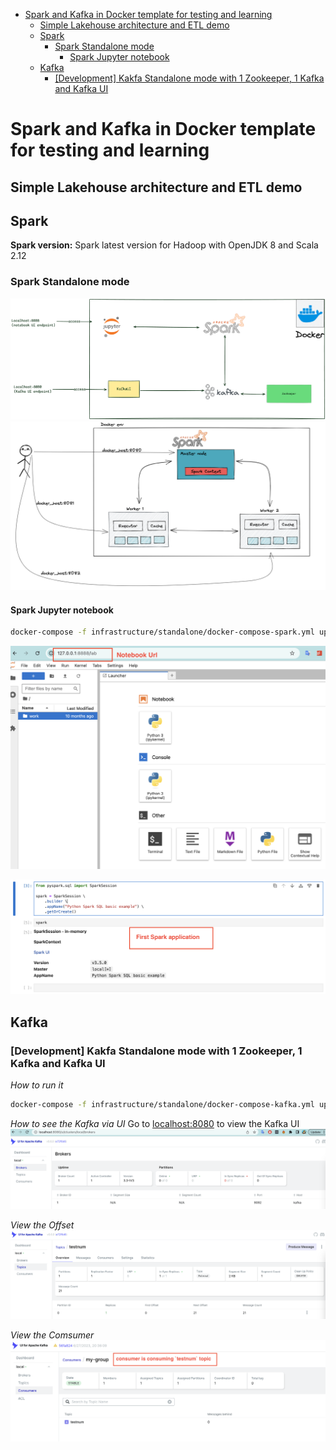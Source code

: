 - [Spark and Kafka in Docker template for testing and learning](#spark-and-kafka-in-docker-template-for-testing-and-learning)
  - [Simple Lakehouse architecture and ETL demo](#simple-lakehouse-architecture-and-etl-demo)
  - [Spark](#spark)
    - [Spark Standalone mode](#spark-standalone-mode)
      - [Spark Jupyter notebook](#spark-jupyter-notebook)
  - [Kafka](#kafka)
    - [\[Development\] Kakfa Standalone mode with 1 Zookeeper, 1 Kafka and Kafka UI](#development-kakfa-standalone-mode-with-1-zookeeper-1-kafka-and-kafka-ui)


# Spark and Kafka in Docker template for testing and learning
## Simple Lakehouse architecture and ETL demo

## Spark
**Spark version:**
Spark latest version for Hadoop with OpenJDK 8 and Scala 2.12

### Spark Standalone mode
![Simple visualization Spark and Kafka](assets/img/2024-08-24-10-12-26.png)
![Spark master and Worker architecture](assets/img/2023-03-12-00-01-13.png)
#### Spark Jupyter notebook
```bash
docker-compose -f infrastructure/standalone/docker-compose-spark.yml up -d
```
![JupyterNotebook UI](assets/img/2024-08-24-10-01-01.png)

![First Spark application](assets/img/2024-08-24-10-04-00.png)

## Kafka
### [Development] Kakfa Standalone mode with 1 Zookeeper, 1 Kafka and Kafka UI
*How to run it*
```bash
docker-compose -f infrastructure/standalone/docker-compose-kafka.yml up -d
```

*How to see the Kafka via UI*
Go to [localhost:8080](localhost:8080) to view the Kafka UI
![Kafka UI](assets/img/2023-03-12-10-05-18.png)

*View the Offset*
![](assets/img/2023-03-12-10-12-04.png)

*View the Comsumer*
![](assets/img/2024-08-24-09-59-00.png)
